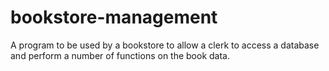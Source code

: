 # bookstore-management
 A program to be used by a bookstore to allow a clerk to access a database and perform a number of functions on the book data.

